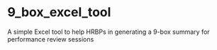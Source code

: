 # 9_box_excel_tool
A simple Excel tool to help HRBPs in generating a 9-box summary for performance review sessions
